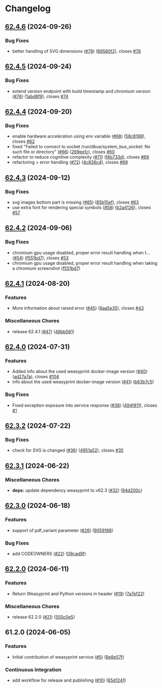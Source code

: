 # Changelog

## [62.4.6](https://github.com/SchweizerischeBundesbahnen/weasyprint-service/compare/v62.4.5...v62.4.6) (2024-09-26)


### Bug Fixes

* better handling of SVG dimensions ([#79](https://github.com/SchweizerischeBundesbahnen/weasyprint-service/issues/79)) ([89580f2](https://github.com/SchweizerischeBundesbahnen/weasyprint-service/commit/89580f27fe4c66c55aaf4f38b2ef77254e99fded)), closes [#78](https://github.com/SchweizerischeBundesbahnen/weasyprint-service/issues/78)

## [62.4.5](https://github.com/SchweizerischeBundesbahnen/weasyprint-service/compare/v62.4.4...v62.4.5) (2024-09-24)


### Bug Fixes

* extend version endpoint with build timestamp and chromium version ([#76](https://github.com/SchweizerischeBundesbahnen/weasyprint-service/issues/76)) ([1abd8f9](https://github.com/SchweizerischeBundesbahnen/weasyprint-service/commit/1abd8f9cd7d9ab3ec8611e7d59c36c5f8c647c71)), closes [#74](https://github.com/SchweizerischeBundesbahnen/weasyprint-service/issues/74)

## [62.4.4](https://github.com/SchweizerischeBundesbahnen/weasyprint-service/compare/v62.4.3...v62.4.4) (2024-09-20)


### Bug Fixes

* enable hardware acceleration using env variable ([#68](https://github.com/SchweizerischeBundesbahnen/weasyprint-service/issues/68)) ([58c8198](https://github.com/SchweizerischeBundesbahnen/weasyprint-service/commit/58c8198ba8bf2aea87a4db449789d79302d9f34a)), closes [#62](https://github.com/SchweizerischeBundesbahnen/weasyprint-service/issues/62)
* fixed "Failed to connect to socket /run/dbus/system_bus_socket: No such file or directory" ([#66](https://github.com/SchweizerischeBundesbahnen/weasyprint-service/issues/66)) ([269ee1c](https://github.com/SchweizerischeBundesbahnen/weasyprint-service/commit/269ee1c493426668e2413ccbc603c8d3a02b9144)), closes [#60](https://github.com/SchweizerischeBundesbahnen/weasyprint-service/issues/60)
* refactor to reduce cognitive complexity ([#71](https://github.com/SchweizerischeBundesbahnen/weasyprint-service/issues/71)) ([f4b733d](https://github.com/SchweizerischeBundesbahnen/weasyprint-service/commit/f4b733de50e87f92a0a4bcb65de0b468b33196ec)), closes [#69](https://github.com/SchweizerischeBundesbahnen/weasyprint-service/issues/69)
* refactoring + error handling ([#72](https://github.com/SchweizerischeBundesbahnen/weasyprint-service/issues/72)) ([4c836c4](https://github.com/SchweizerischeBundesbahnen/weasyprint-service/commit/4c836c48f9f79f7c25cc90238f7267f184399cad)), closes [#69](https://github.com/SchweizerischeBundesbahnen/weasyprint-service/issues/69)

## [62.4.3](https://github.com/SchweizerischeBundesbahnen/weasyprint-service/compare/v62.4.2...v62.4.3) (2024-09-12)


### Bug Fixes

* svg images bottom part is missing ([#65](https://github.com/SchweizerischeBundesbahnen/weasyprint-service/issues/65)) ([85b15ef](https://github.com/SchweizerischeBundesbahnen/weasyprint-service/commit/85b15ef3f6af200f2a1bc10bda11acbd0cff88fc)), closes [#63](https://github.com/SchweizerischeBundesbahnen/weasyprint-service/issues/63)
* use extra font for rendering special symbols ([#58](https://github.com/SchweizerischeBundesbahnen/weasyprint-service/issues/58)) ([b2a4126](https://github.com/SchweizerischeBundesbahnen/weasyprint-service/commit/b2a41261dbe1c04fd1d30b112eaa22f68d5d32cc)), closes [#57](https://github.com/SchweizerischeBundesbahnen/weasyprint-service/issues/57)

## [62.4.2](https://github.com/SchweizerischeBundesbahnen/weasyprint-service/compare/v62.4.1...v62.4.2) (2024-09-06)


### Bug Fixes

* chromium gpu usage disabled, proper error result handling when t… ([#54](https://github.com/SchweizerischeBundesbahnen/weasyprint-service/issues/54)) ([f551bd7](https://github.com/SchweizerischeBundesbahnen/weasyprint-service/commit/f551bd739fe427826e70316cbfe5ad101777cd82)), closes [#53](https://github.com/SchweizerischeBundesbahnen/weasyprint-service/issues/53)
* chromium gpu usage disabled, proper error result handling when taking a chromium screenshot ([f551bd7](https://github.com/SchweizerischeBundesbahnen/weasyprint-service/commit/f551bd739fe427826e70316cbfe5ad101777cd82))

## [62.4.1](https://github.com/SchweizerischeBundesbahnen/weasyprint-service/compare/v62.4.0...v62.4.1) (2024-08-20)


### Features

* More information about raised error ([#45](https://github.com/SchweizerischeBundesbahnen/weasyprint-service/issues/45)) ([8aa5e35](https://github.com/SchweizerischeBundesbahnen/weasyprint-service/commit/8aa5e35bfed95a91c0f4f2353283e70d49e9bd53)), closes [#43](https://github.com/SchweizerischeBundesbahnen/weasyprint-service/issues/43)


### Miscellaneous Chores

* release 62.4.1 ([#47](https://github.com/SchweizerischeBundesbahnen/weasyprint-service/issues/47)) ([48bb581](https://github.com/SchweizerischeBundesbahnen/weasyprint-service/commit/48bb5814bee5c1149d5adb4245013eb7ae919423))

## [62.4.0](https://github.com/SchweizerischeBundesbahnen/weasyprint-service/compare/v62.3.2...v62.4.0) (2024-07-31)


### Features

* Added info about the used weasyprint docker-image version ([#40](https://github.com/SchweizerischeBundesbahnen/weasyprint-service/issues/40)) ([ad27a7a](https://github.com/SchweizerischeBundesbahnen/weasyprint-service/commit/ad27a7a17b8c995ba6de824c831a91938830d7ab)), closes [#104](https://github.com/SchweizerischeBundesbahnen/weasyprint-service/issues/104)
* info about the used weasyprint docker-image version ([#41](https://github.com/SchweizerischeBundesbahnen/weasyprint-service/issues/41)) ([b63b7c5](https://github.com/SchweizerischeBundesbahnen/weasyprint-service/commit/b63b7c54b40e9960e8363f351fbd59b344eced20))


### Bug Fixes

* Fixed exception exposure into service response ([#38](https://github.com/SchweizerischeBundesbahnen/weasyprint-service/issues/38)) ([494f811](https://github.com/SchweizerischeBundesbahnen/weasyprint-service/commit/494f8110b5795809cf58befe55e0a998c98268e0)), closes [#1](https://github.com/SchweizerischeBundesbahnen/weasyprint-service/issues/1)

## [62.3.2](https://github.com/SchweizerischeBundesbahnen/weasyprint-service/compare/v62.3.1...v62.3.2) (2024-07-22)


### Bug Fixes

* check for SVG is changed ([#36](https://github.com/SchweizerischeBundesbahnen/weasyprint-service/issues/36)) ([4951a52](https://github.com/SchweizerischeBundesbahnen/weasyprint-service/commit/4951a52c8ba09c9bf6e2f9859010f653f2e16186)), closes [#35](https://github.com/SchweizerischeBundesbahnen/weasyprint-service/issues/35)

## [62.3.1](https://github.com/SchweizerischeBundesbahnen/weasyprint-service/compare/v62.3.0...v62.3.1) (2024-06-22)


### Miscellaneous Chores

* **deps:** update dependency weasyprint to v62.3 ([#32](https://github.com/SchweizerischeBundesbahnen/weasyprint-service/issues/32)) ([94d200c](https://github.com/SchweizerischeBundesbahnen/weasyprint-service/commit/94d200c1d75b480af48148e89de8d0a37943bc16))

## [62.3.0](https://github.com/SchweizerischeBundesbahnen/weasyprint-service/compare/v62.2.0...v62.3.0) (2024-06-18)


### Features

* support of pdf_variant parameter ([#26](https://github.com/SchweizerischeBundesbahnen/weasyprint-service/issues/26)) ([9059188](https://github.com/SchweizerischeBundesbahnen/weasyprint-service/commit/9059188060746c704837c51f775222a7b3a5258e))


### Bug Fixes

* add CODEOWNERS ([#22](https://github.com/SchweizerischeBundesbahnen/weasyprint-service/issues/22)) ([09cad9f](https://github.com/SchweizerischeBundesbahnen/weasyprint-service/commit/09cad9f7abe0c5e81340dc30ccf9d0ce346d8f4a))

## [62.2.0](https://github.com/SchweizerischeBundesbahnen/weasyprint-service/compare/v61.2.0...v62.2.0) (2024-06-11)


### Features

* Return Weasyprint and Python versions in header ([#19](https://github.com/SchweizerischeBundesbahnen/weasyprint-service/issues/19)) ([7a7ef22](https://github.com/SchweizerischeBundesbahnen/weasyprint-service/commit/7a7ef22f850125efea41ec5d3d5e0f44126df16c))


### Miscellaneous Chores

* release 62.2.0 ([#21](https://github.com/SchweizerischeBundesbahnen/weasyprint-service/issues/21)) ([555c0e5](https://github.com/SchweizerischeBundesbahnen/weasyprint-service/commit/555c0e522629ffd01292db4f7d73b8209d93a963))

## 61.2.0 (2024-06-05)


### Features

* Initial contribution of weasyprint service ([#5](https://github.com/SchweizerischeBundesbahnen/weasyprint-service/issues/5)) ([8e8e57f](https://github.com/SchweizerischeBundesbahnen/weasyprint-service/commit/8e8e57fca99f0245bd50783bc57b9e5b0b3b04f1))


### Continuous Integration

* add workflow for release and publishing ([#10](https://github.com/SchweizerischeBundesbahnen/weasyprint-service/issues/10)) ([65d1241](https://github.com/SchweizerischeBundesbahnen/weasyprint-service/commit/65d1241cbd4788cbf5db26337eaab71168896dc6))
